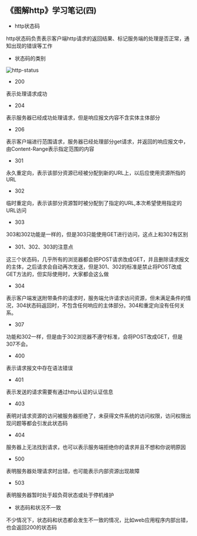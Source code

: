 ## 《图解http》学习笔记(四)

- http状态码

http状态码负责表示客户端http请求的返回结果、标记服务端的处理是否正常，通知出现的错误等工作

- 状态码的类别

![http-status](http://laihuamin.oss-cn-beijing.aliyuncs.com/http-status.png)

- 200

表示处理请求成功

- 204

表示服务器已经成功处理请求，但是响应报文内容不含实体主体部分

- 206

表示客户端进行范围请求，服务器已经处理部分get请求，并返回的响应报文中，由Content-Range表示指定范围的内容

- 301

永久重定向，表示该部分资源已经被分配到新的URL上，以后应使用资源所指的URL

- 302

临时重定向，表示该部分资源暂时被分配到了指定的URL,本次希望使用指定的URL访问

- 303

303和302功能是一样的，但是303只能使用GET进行访问，这点上和302有区别

- 301、302、303的注意点

这三个状态码，几乎所有的浏览器都会把POST请求改成GET，并且删除请求报文的主体，之后请求会自动再次发送，但是301、302的标准是禁止将POST改成GET方法的，但实际使用时，大家都会这么做

- 304

表示客户端发送附带条件的请求时，服务端允许请求访问资源，但未满足条件的情况，304状态码返回时，不包含任何响应的主体部分。304和重定向没有任何关系。

- 307

功能和302一样，但是由于302浏览器不遵守标准，会将POST改成GET，但是307不会。

- 400

表示请求报文中存在语法错误

- 401

表示发送的请求需要有通过http认证的认证信息

- 403

表明对请求资源的访问被服务器拒绝了，未获得文件系统的访问权限，访问权限出现问题等都会引发此状态码

- 404

服务器上无法找到请求，也可以表示服务端拒绝你的请求并且不想和你说明原因

- 500

表明服务器处理请求时出错，也可能表示内部资源出现故障

- 503

表明服务器暂时处于超负荷状态或处于停机维护

- 状态码和状况不一致

不少情况下，状态码和状态都会发生不一致的情况，比如web应用程序内部出错，也会返回200的状态码
